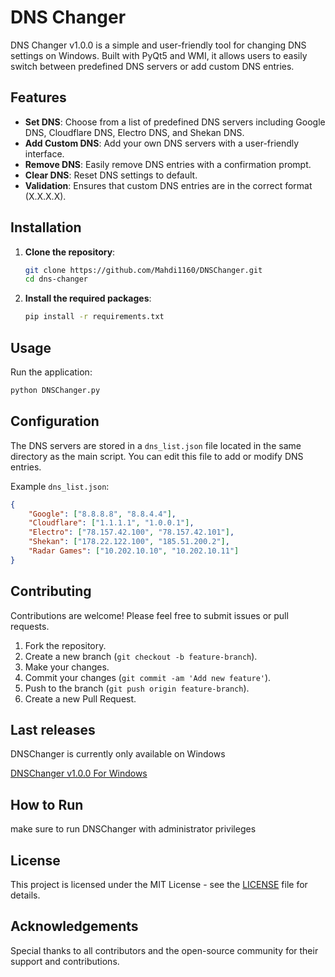 # DNS Changer

DNS Changer v1.0.0 is a simple and user-friendly tool for changing DNS settings on Windows. Built with PyQt5 and WMI, it allows users to easily switch between predefined DNS servers or add custom DNS entries.

## Features

- **Set DNS**: Choose from a list of predefined DNS servers including Google DNS, Cloudflare DNS, Electro DNS, and Shekan DNS.
- **Add Custom DNS**: Add your own DNS servers with a user-friendly interface.
- **Remove DNS**: Easily remove DNS entries with a confirmation prompt.
- **Clear DNS**: Reset DNS settings to default.
- **Validation**: Ensures that custom DNS entries are in the correct format (X.X.X.X).

## Installation

1. **Clone the repository**:
   ```bash
   git clone https://github.com/Mahdi1160/DNSChanger.git
   cd dns-changer
   ```

2. **Install the required packages**:
   ```bash
   pip install -r requirements.txt
   ```

## Usage

Run the application:
```bash
python DNSChanger.py
```

## Configuration

The DNS servers are stored in a `dns_list.json` file located in the same directory as the main script. You can edit this file to add or modify DNS entries.

Example `dns_list.json`:
```json
{
    "Google": ["8.8.8.8", "8.8.4.4"],
    "Cloudflare": ["1.1.1.1", "1.0.0.1"],
    "Electro": ["78.157.42.100", "78.157.42.101"],
    "Shekan": ["178.22.122.100", "185.51.200.2"],
    "Radar Games": ["10.202.10.10", "10.202.10.11"]
}
```

## Contributing

Contributions are welcome! Please feel free to submit issues or pull requests.

1. Fork the repository.
2. Create a new branch (`git checkout -b feature-branch`).
3. Make your changes.
4. Commit your changes (`git commit -am 'Add new feature'`).
5. Push to the branch (`git push origin feature-branch`).
6. Create a new Pull Request.

## Last releases
DNSChanger is currently only available on Windows

[DNSChanger v1.0.0 For Windows](https://github.com/Mahdi1160/DNSChanger/releases/tag/v1.0.0)

## How to Run
make sure to run DNSChanger with administrator privileges

## License


This project is licensed under the MIT License - see the [LICENSE](LICENSE) file for details.

## Acknowledgements

Special thanks to all contributors and the open-source community for their support and contributions.
